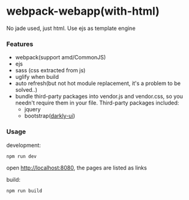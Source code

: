 # webpack-webapp(with-html)
No jade used, just html.
Use ejs as template engine

### Features
* webpack(support amd/CommonJS)
* ejs
* sass (css extracted from js)
* uglify when build
* auto refresh(but not hot module replacement, it's a problem to be solved..)
* bundle third-party packages into vendor.js and vendor.css, so you needn't require them in your file. Third-party packages included:
    * jquery
    * bootstrap([darkly-ui](http://bootswatch.com/darkly/))



### Usage

development:

```bash
npm run dev
```

open [http://localhost:8080](http://localhost:8080), the pages are listed as links

build:

```bash
npm run build
```
